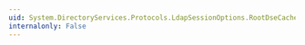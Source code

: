 ```yaml
---
uid: System.DirectoryServices.Protocols.LdapSessionOptions.RootDseCache
internalonly: False
---
```

